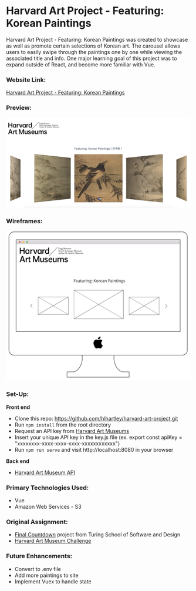 # Harvard Art Project - Featuring: Korean Paintings

Harvard Art Project - Featuring: Korean Paintings was created to showcase as well as promote certain selections of Korean art. The carousel allows users to easily swipe through the paintings one by one while viewing the associated title and info. One major learning goal of this project was to expand outside of React, and become more familiar with Vue.

### Website Link:
[Harvard Art Project - Featuring: Korean Paintings](http://harvard-art-project.s3-website-us-west-2.amazonaws.com/)

### Preview:
![Final Screenshot](harvard-art-project-ss.png)

### Wireframes:
![Wireframes](korean-paintings-ss.png)

### Set-Up:
**Front end**  
* Clone this repo: https://github.com/hlhartley/harvard-art-project.git
* Run `npm install` from the root directory
* Request an API key from [Harvard Art Museums](https://www.harvardartmuseums.org/collections/api)
* Insert your unique API key in the key.js file (ex. export const apiKey = "xxxxxxxx-xxxx-xxxx-xxxx-xxxxxxxxxxxx")
* Run `npm run serve` and visit http://localhost:8080 in your browser

**Back end**   
* [Harvard Art Museum API](https://www.harvardartmuseums.org/collections/api)

### Primary Technologies Used:
* Vue
* Amazon Web Services - S3

### Original Assignment: 
* [Final Countdown](http://frontend.turing.io/projects/final-countdown.html) project from Turing School of Software and Design
* [Harvard Art Museum Challenge](https://gist.github.com/letakeane/16882c0604830c5482b25431a6a6cb19)

### Future Enhancements:
* Convert to .env file
* Add more paintings to site
* Implement Vuex to handle state
